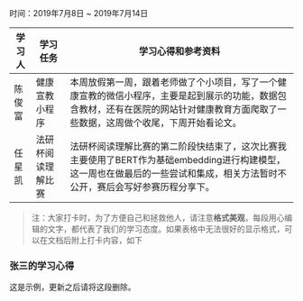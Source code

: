 时间：2019年7月8日 ~ 2019年7月14日

学习人|学习任务|学习心得和参考资料
------ | ------ | ------ 
陈俊富| 健康宣教小程序 | 本周放假第一周，跟着老师做了个小项目，写了一个健康宣教的微信小程序，主要是起到展示的功能，数据包含教材，还有在医院的网站针对健康教育方面爬取了一些数据，这周做个收尾，下周开始看论文。
任星凯| 法研杯阅读理解比赛 | 法研杯阅读理解比赛的第二阶段快结束了，这次比赛我主要使用了BERT作为基础embedding进行构建模型，这一周也在做最后的一些尝试和集成，相关方法暂时不公开，赛后会写好参赛历程分享下。

> 注：大家打卡时，为了方便自己和拯救他人，请注意**格式美观**，每段用心编辑的文字，都代表了我们的学习态度。如果表格中无法很好的显示格式，可以在文档后附上打卡内容，如下

### 张三的学习心得
这是示例，更新之后请将这段删除。
